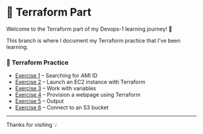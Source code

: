 # 💠 Terraform Part

Welcome to the Terraform part of my Devops-1 learning journey! 🚀

This branch is where I document my Terraform practice that I’ve been learning.

### 🔧 Terraform Practice

- [Exercise 1](./Exercise%201) – Searching for AMI ID
- [Exercise 2](./Exercise%202) – Launch an EC2 instance with Terraform
- [Exercise 3](./Exercise%203) – Work with variables
- [Exercise 4](./Exercise%204) – Provision a webpage using Terraform 
- [Exercise 5](./Exercise%205) – Output 
- [Exercise 6](./Exercise%206) – Connect to an S3 bucket

---
Thanks for visiting 💡